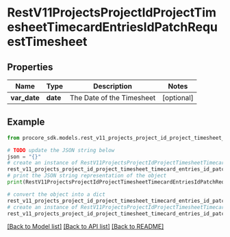 # RestV11ProjectsProjectIdProjectTimesheetTimecardEntriesIdPatchRequestTimesheet


## Properties

Name | Type | Description | Notes
------------ | ------------- | ------------- | -------------
**var_date** | **date** | The Date of the Timesheet | [optional] 

## Example

```python
from procore_sdk.models.rest_v11_projects_project_id_project_timesheet_timecard_entries_id_patch_request_timesheet import RestV11ProjectsProjectIdProjectTimesheetTimecardEntriesIdPatchRequestTimesheet

# TODO update the JSON string below
json = "{}"
# create an instance of RestV11ProjectsProjectIdProjectTimesheetTimecardEntriesIdPatchRequestTimesheet from a JSON string
rest_v11_projects_project_id_project_timesheet_timecard_entries_id_patch_request_timesheet_instance = RestV11ProjectsProjectIdProjectTimesheetTimecardEntriesIdPatchRequestTimesheet.from_json(json)
# print the JSON string representation of the object
print(RestV11ProjectsProjectIdProjectTimesheetTimecardEntriesIdPatchRequestTimesheet.to_json())

# convert the object into a dict
rest_v11_projects_project_id_project_timesheet_timecard_entries_id_patch_request_timesheet_dict = rest_v11_projects_project_id_project_timesheet_timecard_entries_id_patch_request_timesheet_instance.to_dict()
# create an instance of RestV11ProjectsProjectIdProjectTimesheetTimecardEntriesIdPatchRequestTimesheet from a dict
rest_v11_projects_project_id_project_timesheet_timecard_entries_id_patch_request_timesheet_from_dict = RestV11ProjectsProjectIdProjectTimesheetTimecardEntriesIdPatchRequestTimesheet.from_dict(rest_v11_projects_project_id_project_timesheet_timecard_entries_id_patch_request_timesheet_dict)
```
[[Back to Model list]](../README.md#documentation-for-models) [[Back to API list]](../README.md#documentation-for-api-endpoints) [[Back to README]](../README.md)


